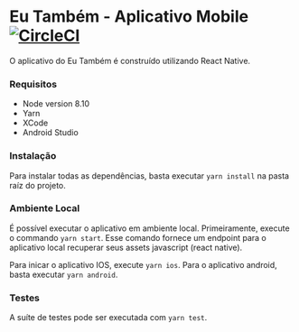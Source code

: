 # Eu Também - Aplicativo Mobile [![CircleCI](https://circleci.com/gh/eutambem/eutambem-mobile.svg?style=svg)](https://circleci.com/gh/eutambem/eutambem-mobile)

O aplicativo do Eu Também é construído utilizando React Native.

### Requisitos

* Node version 8.10
* Yarn
* XCode
* Android Studio

### Instalação

Para instalar todas as dependências, basta executar `yarn install` na pasta raíz do projeto.

### Ambiente Local

É possível executar o aplicativo em ambiente local. Primeiramente, execute o commando `yarn start`.
Esse comando fornece um endpoint para o aplicativo local recuperar seus assets javascript (react native).

Para inicar o aplicativo IOS, execute `yarn ios`. Para o aplicativo android, basta executar `yarn android`.

### Testes

A suíte de testes pode ser executada com `yarn test`.